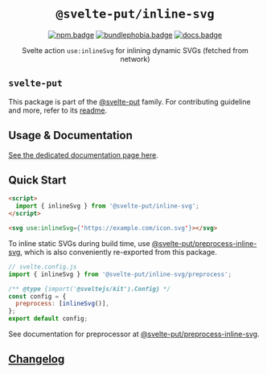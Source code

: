 <div align="center">

# `@svelte-put/inline-svg`

[![npm.badge]][npm] [![bundlephobia.badge]][bundlephobia] [![docs.badge]][docs]

Svelte action `use:inlineSvg` for inlining dynamic SVGs (fetched from network)

</div>

## `svelte-put`

This package is part of the [@svelte-put][github.monorepo] family. For contributing guideline and more, refer to its [readme][github.monorepo].

## Usage & Documentation

[See the dedicated documentation page here][docs].

## Quick Start

```html
<script>
  import { inlineSvg } from '@svelte-put/inline-svg';
</script>

<svg use:inlineSvg={'https://example.com/icon.svg'}></svg>
```

To inline static SVGs during build time, use [@svelte-put/preprocess-inline-svg](https://github.com/vnphanquang/svelte-put/tree/main/packages/preprocessors/inline-svg), which is also conveniently re-exported from this package.

```javascript
// svelte.config.js
import { inlineSvg } from '@svelte-put/inline-svg/preprocess';

/** @type {import('@sveltejs/kit').Config} */
const config = {
  preprocess: [inlineSvg()],
};
export default config;
```

See documentation for preprocessor at [@svelte-put/preprocess-inline-svg](https://svelte-put.vnphanquang.com/docs/preprocess-inline-svg).

## [Changelog][github.changelog]

<!-- github specifics -->

[github.monorepo]: https://github.com/vnphanquang/svelte-put
[github.changelog]: https://github.com/vnphanquang/svelte-put/blob/main/packages/actions/inline-svg/CHANGELOG.md
[github.issues]: https://github.com/vnphanquang/svelte-put/issues?q=

<!-- heading badge -->

[npm.badge]: https://img.shields.io/npm/v/@svelte-put/inline-svg
[npm]: https://www.npmjs.com/package/@svelte-put/inline-svg
[bundlephobia.badge]: https://img.shields.io/bundlephobia/minzip/@svelte-put/inline-svg?label=minzipped
[bundlephobia]: https://bundlephobia.com/package/@svelte-put/inline-svg
[docs]: https://svelte-put.vnphanquang.com/docs/inline-svg
[docs.badge]: https://img.shields.io/badge/-Docs%20Site-blue
